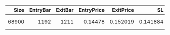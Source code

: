 |   Size |   EntryBar |   ExitBar |   EntryPrice |   ExitPrice |       SL |       TP |     PnL |   Commission |   ReturnPct | EntryTime                 | ExitTime                  | Duration        | Tag   |   Entry_Bullish |   Exit_Bullish |   Entry_Bearish |   Exit_Bearish |
|-------:|-----------:|----------:|-------------:|------------:|---------:|---------:|--------:|-------------:|------------:|:--------------------------|:--------------------------|:----------------|:------|----------------:|---------------:|----------------:|---------------:|
|  68900 |       1192 |      1211 |      0.14478 |    0.152019 | 0.141884 | 0.152019 | 457.868 |      40.8989 |      0.0459 | 2025-07-01 21:00:00+00:00 | 2025-07-02 16:00:00+00:00 | 0 days 19:00:00 |       |               0 |              0 |               0 |              0 |